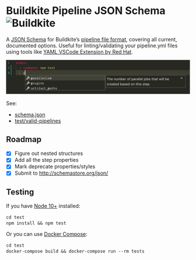 # Buildkite Pipeline JSON Schema ![Buildkite](https://img.shields.io/buildkite/7fc0b70eb527b66ebb782dd7411becfa14d2b972dab25b48c1/master.svg?label=Tests)

A [JSON Schema](https://json-schema.org) for Buildkite’s [pipeline file format](https://buildkite.com/docs/pipelines/defining-steps), covering all current, documented options. Useful for linting/validating your pipeline.yml files using tools like [YAML VSCode Extension by Red Hat](https://marketplace.visualstudio.com/items?itemName=redhat.vscode-yaml).

![Screenshot of YAML VSCode Extension by Red Hat](vscode-screenshot.png)

See:

* [schema.json](schema.json)
* [test/valid-pipelines](test/valid-pipelines)

## Roadmap

- [x] Figure out nested structures
- [x] Add all the step properties
- [x] Mark deprecate properties/styles
- [x] Submit to http://schemastore.org/json/

## Testing

If you have [Node 10+](https://nodejs.org/en/) installed:

```shell
cd test
npm install && npm test
```

Or you can use [Docker Compose](https://docs.docker.com/compose/):

```shell
cd test
docker-compose build && docker-compose run --rm tests
```
